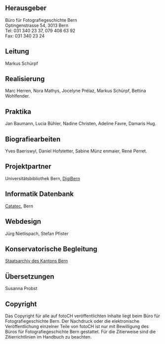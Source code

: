 ## Herausgeber

Büro für Fotografiegeschichte Bern  
Optingenstrasse 54, 3013 Bern  
Tel:  031 340 23 37, 079 408 63 92  
Fax: 031 340 23 24

## Leitung
Markus Schürpf

## Realisierung
Marc Herren, Nora Mathys, Jocelyne Prélaz, Markus Schürpf, Bettina Wohlfender.

## Praktika
Jan Baumann, Lucia Bühler, Nadine Christen, Adeline Favre, Damaris Hug.

## Biografiearbeiten
Yves Baeriswyl, Daniel Hofstetter, Sabine Münz  enmaier, René Perret.

## Projektpartner
Universitätsbibliothek Bern, [DigiBern](http://www.digibern.ch)

## Informatik Datenbank
[Catatec](http://www.catatec.ch), Bern

## Webdesign
Jürg Nietlispach, Stefan Pfister

## Konservatorische Begleitung
[Staatsarchiv des Kantons Bern](http://www.sta.be.ch/sta/de/index/staatsarchiv)

## Übersetzungen
Susanna Probst

## Copyright
Das Copyright für alle auf fotoCH veröffentlichten Inhalte liegt beim Büro für Fotografiegeschichte Bern. Der Nachdruck oder die elektronische Veröffentlichung einzelner Teile von fotoCH ist nur mit Bewilligung des Büros für Fotografiegeschichte Bern gestattet. Für die Zitierweise sind die Zitierrichtlinien im Handbuch zu beachten.